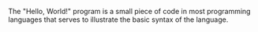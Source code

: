 The "Hello, World!" program is a small piece of code in most programming languages that serves to illustrate the basic syntax of the language.
